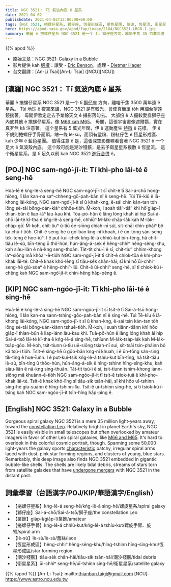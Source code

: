 ```yaml
---
title: NGC 3521： Tī 氣波內底 ê 星系
date: 2021-04-02
publishdate: 2021-04-02T12:00:00+08:00
tags: [NGC 3521, 捲螺仔星系, 獅仔座, 恆星形成區, 藍色星團, 氣波, 恆星流, 衛星星系, 潮汐殘骸]
hero: https://apod.nasa.gov/apod/fap/image/2104/NGC3521-LRGB-1.jpg
summary: 華麗 ê 捲螺仔星系 NGC 3521 是一个 tī 獅仔座方向，離咱干焦 35 百萬年遠 ê 星系。Tùi 地球 ê 夜空來講，NGC 3521 是有較光，會使真簡單 to̍h 用細台望遠鏡揣著。
---
```


{{% apod %}}

- 原始文章：[NGC 3521: Galaxy in a Bubble](https://apod.nasa.gov/apod/ap210402.html)
- 影片提供 kah [版權][Copyright]：讓受 - [Eric Benson][Eric Benson]，處理 - [Dietmar Hager][Dietmar Hager]
- 台文翻譯：[An-Li Tsai][An-Li Tsai] ([NCU][NCU])

## [漢羅] NGC 3521： Tī 氣波內底 ê 星系

華麗 ê 捲螺仔星系 NGC 3521 是一个 tī [獅仔座][constellation Leo] 方向，離咱干焦 3500 萬年遠 ê 星系。
Tùi 地球 ê 夜空來講，NGC 3521 是有較光，會使真簡單 to̍h 用細台望遠鏡揣著。
毋閣伊煞定定去予業餘天文 ê 攝影落勾去。
大部份 ê 人攏較愛翕獅仔座內底其他 ê 捲螺仔星系，像 [M66 kah M65][M66 and M65-t]。
毋閣，這張宇宙畫像遮爾媠，實在真歹無 kā 注意著。
這个星系有 5 萬光年闊，伊 ê 運動產生 [特徵][characteristic] ê 花樣。
伊 ê 不規則捲螺仔手骨面頂，縖一條 lè-sù，面頂有塗粉、粉紅仔色 ê 恆星形成區、kah 少年 ê 藍色星團。
值得注意 ê 是，這張深空影像嘛看會著 NGC 3521 tī 一个足大 ê 氣波殼內底。
這个殼可能是潮汐殘骸，是去予衛星星系搝散 ê 恆星流。
這个衛星星系，是 tī 足久以前 kah NGC 3521 [進行合併][undergone mergers] ê。

## [POJ] NGC sam-ngó͘-jī-it: Tī khì-pho lāi-té ê seng-hē

Hôa-lē ê kńg-lê-á seng-hē NGC sam-ngó͘-jī-it sī chi̍t-ê tī Sai-á-chō hong-hiòng, lî lân kan-na saⁿ-chheng-gō͘-pah-bān nî ê seng-hē.
Tùi Tē-kiû ê iā-khong lâi-kóng, NGC sam-ngó͘-jī-it sī ū khah-kng, ē-sái chin kán-tan to̍h iōng sè-tâi bōng-oán-kiàⁿ chhōe-tio̍h.
M̄-koh, i soah tiāⁿ-tiāⁿ khì hō͘ gia̍p-î thian-bûn ê liap-iáⁿ làu-kau khì.
Tòa-pō-hûn ê lâng lóng khah ài hip Sai-á-chō lāi-té kî-tha ê kńg-lê-á seng-hē, chhiūⁿ M-la̍k-cha̍p-la̍k kah M-la̍k-cha̍p-gō͘.
M̄-koh, chit-tiuⁿ ú-tiū ōe-siōng chiah-nī súi, si̍t-chāi chin-pháiⁿ bô kā chù-ì tio̍h.
Chi̍t-ê seng-hē ū gō͘-bān kng-nî khoah, i ê ūn-tōng sán-seng te̍k-teng ê hoe-iūⁿ.
I ê put-kui-chek kńg-lê-á chhiú-kut bīn-téng, hâ chi̍t-tiâu lè-sù, bīn-téng ū thô͘-hún, hún-âng-á-sek ê hêng-chhiⁿ hêng-sêng-khu, kah siàu-liân ê nâ-kng seng-thoân.
Ta̍t-tit chù-ì ê sī, chit-tiuⁿ chhim-khong iáⁿ-siōng mā khòaⁿ-ē-tio̍h NGC sam-ngó͘-jī-it tī chi̍t-ê chiok-tōa ê khí-pho-khak lāi-té.
Chit-ê khak khó-lêng sī tiâu-se̍k chân-hâi, sī khì hō͘ ūi-chhiⁿ seng-hē giú-sòaⁿ ê hêng-chhiⁿ-liû.
Chit-ê ūi-chhiⁿ seng-hē, sī tī chiok-kú í-chêng kah NGC sam-ngó͘-jī-it chìn-hêng ha̍p-pèng ê.

## [KIP] NGC sam-ngóo-jī-it: Tī khì-pho lāi-té ê sing-hē

Huâ-lē ê kńg-lê-á sing-hē NGC sam-ngóo-jī-it sī tsi̍t-ê tī Sai-á-tsō hong-hiòng, lî lân kan-na sann-tshing-gōo-pah-bān nî ê sing-hē.
Tuì Tē-kîu ê iā-khong lâi-kóng, NGC sam-ngóo-jī-it sī ū khah-kng, ē-sái tsin kán-tan to̍h iōng sè-tâi bōng-uán-kiànn tshuē-tio̍h.
M̄-koh, i suah tiānn-tiānn khì hōo gia̍p-î thian-bûn ê liap-iánn làu-kau khì.
Tuà-pō-hûn ê lâng lóng khah ài hip Sai-á-tsō lāi-té kî-tha ê kńg-lê-á sing-hē, tshīunn M-la̍k-tsa̍p-la̍k kah M-la̍k-tsa̍p-gōo.
M̄-koh, tsit-tiunn ú-tīu uē-siōng tsiah-nī suí, si̍t-tsāi tsin-pháinn bô kā tsù-ì tio̍h.
Tsi̍t-ê sing-hē ū gōo-bān kng-nî khuah, i ê ūn-tōng sán-sing ti̍k-ting ê hue-īunn.
I ê put-kui-tsik kńg-lê-á tshíu-kut bīn-tíng, hâ tsi̍t-tiâu lè-sù, bīn-tíng ū thôo-hún, hún-âng-á-sik ê hîng-tshinn hîng-sîng-khu, kah siàu-liân ê nâ-kng sing-thuân.
Ta̍t-tit tsù-ì ê sī, tsit-tiunn tshim-khong iánn-siōng mā khuànn-ē-tio̍h NGC sam-ngóo-jī-it tī tsi̍t-ê tsiok-tuā ê khí-pho-khak lāi-té.
Tsit-ê khak khó-lîng sī tiâu-si̍k tsân-hâi, sī khì hōo uī-tshinn sing-hē gíu-suànn ê hîng-tshinn-lîu.
Tsit-ê uī-tshinn sing-hē, sī tī tsiok-kú í-tsîng kah NGC sam-ngóo-jī-it tsìn-hîng ha̍p-pìng ê.


## [English] NGC 3521: Galaxy in a Bubble

Gorgeous spiral galaxy NGC 3521 is a mere 35 million light-years away, toward the [constellation Leo][constellation Leo]. Relatively bright in planet Earth's sky, NGC 3521 is easily visible in small telescopes but often overlooked by amateur imagers in favor of other Leo spiral galaxies, like [M66 and M65][M66 and M65-e]. It's hard to overlook in this colorful cosmic portrait, though. Spanning some 50,000 light-years the galaxy sports [characteristic][characteristic] patchy, irregular spiral arms laced with dust, pink star forming regions, and clusters of young, blue stars. Remarkably, this deep image also finds NGC 3521 embedded in gigantic bubble-like shells. The shells are likely tidal debris, streams of stars torn from satellite galaxies that have [undergone mergers][undergone mergers] with NGC 3521 in the distant past.

## 詞彙學習（台語漢字/POJ/KIP/華語漢字/English）

- 【捲螺仔星系】kńg-lê-á seng-hē/kńg-lê-á sing-hē/螺旋星系/spiral galaxy
- 【獅仔座】Sai-á-chō/Sai-á-tsō/獅子座/the constellation Leo
- 【業餘】gia̍p-î/gia̍p-î/業餘/amateur
- 【捲螺仔手骨】kńg-lê-á chhiú-kut/kńg-lê-á tshíu-kut/螺旋手臂、旋臂/spiral arm
- 【lè-sù】lè-sù/lè-sù/蕾絲/lace
- 【恆星形成區】hêng-chhiⁿ hêng-sêng-khu/hîng-tshinn hîng-sîng-khu/恆星形成區/star forming region
- 【潮汐殘骸】tiâu-se̍k chân-hâi/tiâu-si̍k tsân-hâi/潮汐殘骸/tidal debris
- 【衛星星系】ūi-chhiⁿ seng-hē/uī-tshinn sing-hē/衛星星系/satellite galaxy


{{% /apod %}}
[An-Li Tsai]: mailto:thianbun.taigi@gmail.com
[NCU]: https://www.astro.ncu.edu.tw

[Copyright]: https://apod.nasa.gov/apod/fap/lib/about_apod.html#srapply
[Eric Benson]: http://www.faintgalaxy.com/
[Dietmar Hager]: https://www.facebook.com/StargazerObservatory/

[constellation Leo]: http://www.universetoday.com/21173/leo/
[M66 and M65-t]: https://apod.tw/daily/20210320/
[M66 and M65-e]: https://apod.nasa.gov/apod/ap210320.html
[characteristic]: https://arxiv.org/abs/1803.03653
[undergone mergers]: http://www.cosmotography.com/images/galaxy_formation_and_evolution.html

